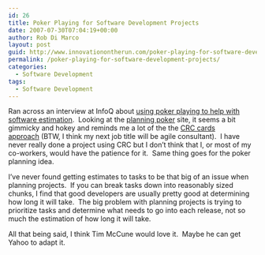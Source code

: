 ```yaml
---
id: 26
title: Poker Playing for Software Development Projects
date: 2007-07-30T07:04:19+00:00
author: Rob Di Marco
layout: post
guid: http://www.innovationontherun.com/poker-playing-for-software-development-projects/
permalink: /poker-playing-for-software-development-projects/
categories:
  - Software Development
tags:
  - Software Development
---
```

Ran across an interview at InfoQ about [using poker playing to help with software estimation](http://www.infoq.com/news/2007/07/haugen-planning-poker).&nbsp; Looking at the [planning poker](http://www.planningpoker.com/)&nbsp;site, it seems a bit gimmicky and hokey and reminds me a lot of the the [CRC cards approach](http://www.csc.calpoly.edu/~dbutler/tutorials/winter96/crc_b/)&nbsp;(BTW, I think my next job title will be agile consultant).&nbsp; I&nbsp;have never really done a&nbsp;project using CRC&nbsp;but I don&#8217;t think that I, or most of my co-workers, would have the patience for it.&nbsp; Same thing goes for the poker planning idea.

I&#8217;ve never found getting estimates to tasks to be that big of an issue when planning projects.&nbsp; If you can break tasks down into reasonably sized chunks, I find that good developers are usually pretty good at determining how long it will take.&nbsp; The big problem with planning projects is trying to prioritize tasks and determine what needs to go into each release, not so much the estimation of how long it will take.

All that being said, I think Tim McCune would love it.&nbsp; Maybe he can get Yahoo to adapt it.